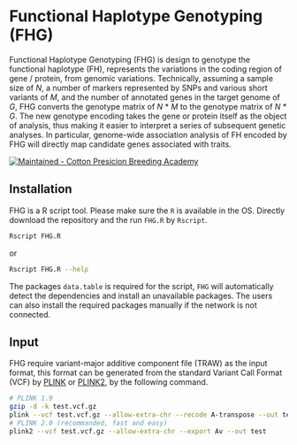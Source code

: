 # Functional Haplotype Genotyping (FHG)
Functional Haplotype Genotyping (FHG) is design to genotype the functional haplotype (FH), represents the variations in the coding region of gene / protein, from genomic variations. Technically, assuming a sample size of _N_, a number of markers represented by SNPs and various short variants of _M_, and the number of annotated genes in the target genome of _G_, FHG converts the genotype matrix of _N_ * _M_ to the genotype matrix of _N_ * _G_. The new genotype encoding takes the gene or protein itself as the object of analysis, thus making it easier to interpret a series of subsequent genetic analyses. In particular, genome-wide association analysis of FH encoded by FHG will directly map candidate genes associated with traits.

[![Maintained - Cotton Presicion Breeding Academy](https://img.shields.io/badge/Maintained-Cotton_Presicion_Breeding_Academy-green)](http://cotton.zju.edu.cn/)

## Installation
FHG is a R script tool. Please make sure the `R` is available in the OS. Directly download the repository and the run `FHG.R` by `Rscript`.
```bash
Rscript FHG.R
```
or 
```bash
Rscript FHG.R --help
```
The packages `data.table` is required for the script, `FHG` will automatically detect the dependencies and install an unavailable packages. The users can also install the required packages manually if the network is not connected.

## Input
FHG require variant-major additive component file (TRAW) as the input format, this format can be generated from the standard Variant Call Format (VCF) by [PLINK](https://www.cog-genomics.org/plink/) or [PLINK2](https://www.cog-genomics.org/plink/2.0/), by the following command. 
```bash
# PLINK 1.9
gzip -d -k test.vcf.gz
plink --vcf test.vcf.gz --allow-extra-chr --recode A-transpose --out test
# PLINK 2.0 (recommanded, fast and easy)
plink2 --vcf test.vcf.gz --allow-extra-chr --export Av --out test
```
